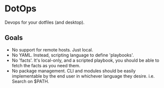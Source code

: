 DotOps
======

Devops for your dotfiles (and desktop).


Goals
-----

* No support for remote hosts. Just local.
* No YAML. Instead, scripting language to define 'playbooks'.
* No 'facts'. It's local-only, and a scripted playbook, you should be able to
  fetch the facts as you need them.
* No package management. CLI and modules should be easily implementable by the
  end user in whichever language they desire. i.e. Search on $PATH.
